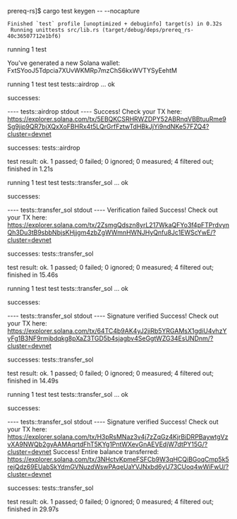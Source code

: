 prereq-rs]$ cargo test keygen -- --nocapture


    Finished `test` profile [unoptimized + debuginfo] target(s) in 0.32s
     Running unittests src/lib.rs (target/debug/deps/prereq_rs-40c36507712e1bf6)

running 1 test

You've generated a new Solana wallet: FxtSYooJ5Tdpcia7XUvWKMRp7mzChS6kxWVTYSyEehtM

running 1 test
test tests::airdrop ... ok

successes:

---- tests::airdrop stdout ----
Success! Check your TX here:
https://explorer.solana.com/tx/5EBQKCSRHRWZDPY52ABRnqVBBtuuRme9Sg9jip9QR7bjXQxXoFBHRx4t5LQrGrfFztwTdHBkJjYi9ndNKe57FZQ4?cluster=devnet


successes:
    tests::airdrop

test result: ok. 1 passed; 0 failed; 0 ignored; 0 measured; 4 filtered out; finished in 1.21s

running 1 test
test tests::transfer_sol ... ok

successes:

---- tests::transfer_sol stdout ----
Verification failed
Success! Check out your TX here: https://explorer.solana.com/tx/2ZsmgQdszn8yrL217WkaQFYo3f4pFTPrdvynQh3Du3tB9sbbNbjsKHjjgm4zbZgWWmnHWNJHyQnfu8Jc1EWScYwE/?cluster=devnet


successes:
    tests::transfer_sol

test result: ok. 1 passed; 0 failed; 0 ignored; 0 measured; 4 filtered out; finished in 15.46s

running 1 test
test tests::transfer_sol ... ok

successes:

---- tests::transfer_sol stdout ----
Signature verified
Success! Check out your TX here: https://explorer.solana.com/tx/64TC4b9AK4yJ2jiRb5YRGAMsX1gdiU4vhzYyFg1B3NF9rmjbdqkg8pXaZ3TGD5b4sjagbv4SeGgtWZG34EsUNDnm/?cluster=devnet


successes:
    tests::transfer_sol

test result: ok. 1 passed; 0 failed; 0 ignored; 0 measured; 4 filtered out; finished in 14.49s

running 1 test
test tests::transfer_sol ... ok

successes:

---- tests::transfer_sol stdout ----
Signature verified
Success! Check out your TX here: https://explorer.solana.com/tx/H3pRsMNaz3v4j7zZqGz4KjrBiDRPBaywtgVzvXA9NWQb2gyAAMAqrtdFhT5KYg1PntWXevGnAEVEdjW7dtPY15G/?cluster=devnet
Success! Entire balance transferred: https://explorer.solana.com/tx/3NHctvKpmeFSFCb9W3qHCQiBGoqCmp5k5rejQdz69EUabSkYdmGVNuzdWswPAqeUaYVJNxbd6yU73CUoq4wWiFwU/?cluster=devnet


successes:
    tests::transfer_sol

test result: ok. 1 passed; 0 failed; 0 ignored; 0 measured; 4 filtered out; finished in 29.97s